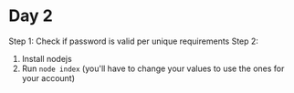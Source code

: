 # Day 2

Step 1: Check if password is valid per unique requirements
Step 2:

1. Install nodejs
2. Run `node index` (you'll have to change your values to use the ones for your account)
